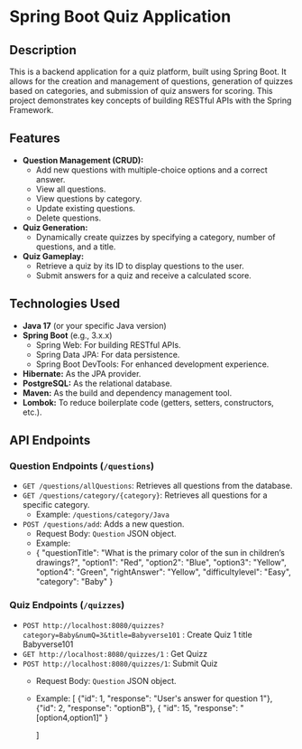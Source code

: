 # Spring Boot Quiz Application

## Description

This is a backend application for a quiz platform, built using Spring Boot. It allows for the creation and management of questions, generation of quizzes based on categories, and submission of quiz answers for scoring. This project demonstrates key concepts of building RESTful APIs with the Spring Framework.

## Features

*   **Question Management (CRUD):**
    *   Add new questions with multiple-choice options and a correct answer.
    *   View all questions.
    *   View questions by category.
    *   Update existing questions.
    *   Delete questions.
*   **Quiz Generation:**
    *   Dynamically create quizzes by specifying a category, number of questions, and a title.
*   **Quiz Gameplay:**
    *   Retrieve a quiz by its ID to display questions to the user.
    *   Submit answers for a quiz and receive a calculated score.

## Technologies Used

*   **Java 17** (or your specific Java version)
*   **Spring Boot** (e.g., 3.x.x)
    *   Spring Web: For building RESTful APIs.
    *   Spring Data JPA: For data persistence.
    *   Spring Boot DevTools: For enhanced development experience.
*   **Hibernate:** As the JPA provider.
*   **PostgreSQL:** As the relational database.
*   **Maven:** As the build and dependency management tool.
*   **Lombok:** To reduce boilerplate code (getters, setters, constructors, etc.).

## API Endpoints

### Question Endpoints (`/questions`)

*   `GET /questions/allQuestions`: Retrieves all questions from the database.
*   `GET /questions/category/{category}`: Retrieves all questions for a specific category.
    *   Example: `/questions/category/Java`
*   `POST /questions/add`: Adds a new question.
    *   Request Body: `Question` JSON object.
    *   Example:
    * {
      "questionTitle": "What is the primary color of the sun in children’s drawings?",
      "option1": "Red",
      "option2": "Blue",
      "option3": "Yellow",
      "option4": "Green",
      "rightAnswer": "Yellow",
      "difficultylevel": "Easy",
      "category": "Baby"
      }
### Quiz Endpoints (`/quizzes`)
* `POST http://localhost:8080/quizzes?category=Baby&numQ=3&title=Babyverse101` : Create Quiz 1 title Babyverse101
* `GET http://localhost:8080/quizzes/1` : Get Quizz
* `POST http://localhost:8080/quizzes/1`: Submit Quiz
  *   Request Body: `Question` JSON object.
    *   Example:
       [
        {"id": 1, "response": "User's answer for question 1"},
        {"id": 2, "response": "optionB"},
        {
      "id": 15,
      "response": "[option4,option1]"
      }
  
        ]
